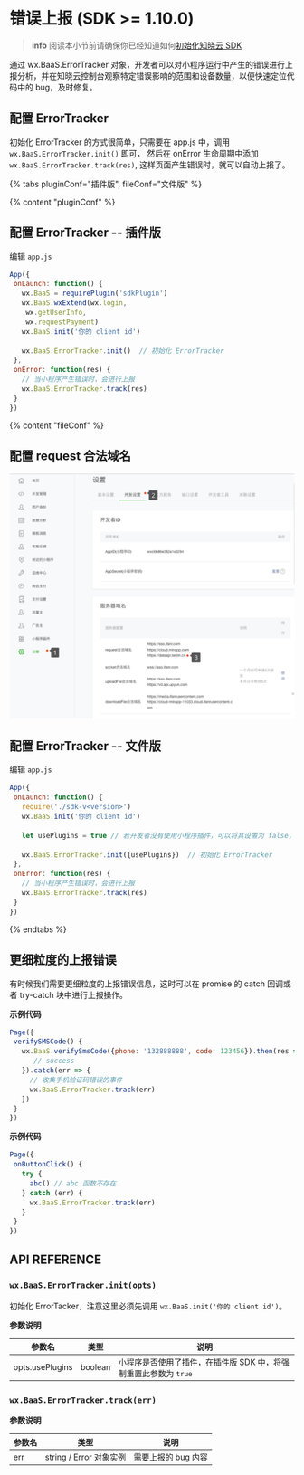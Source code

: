 # 错误上报 (SDK >= 1.10.0)

> **info**
> 阅读本小节前请确保你已经知道如何[初始化知晓云 SDK](/newbies/README.md)

通过 wx.BaaS.ErrorTracker 对象，开发者可以对小程序运行中产生的错误进行上报分析，并在知晓云控制台观察特定错误影响的范围和设备数量，以便快速定位代码中的 bug，及时修复。

## 配置 ErrorTracker

初始化 ErrorTracker 的方式很简单，只需要在 app.js 中，调用 `wx.BaaS.ErrorTracker.init()` 即可，
然后在 onError 生命周期中添加 `wx.BaaS.ErrorTracker.track(res)`, 这样页面产生错误时，就可以自动上报了。

{% tabs pluginConf="插件版", fileConf="文件版" %}

{% content "pluginConf" %}

## 配置 ErrorTracker -- 插件版

编辑 `app.js`

```js
App({
 onLaunch: function() {
   wx.BaaS = requirePlugin('sdkPlugin')
   wx.BaaS.wxExtend(wx.login,
    wx.getUserInfo,
    wx.requestPayment)
   wx.BaaS.init('你的 client id')
 
   wx.BaaS.ErrorTracker.init()  // 初始化 ErrorTracker
 },
 onError: function(res) {
   // 当小程序产生错误时，会进行上报
   wx.BaaS.ErrorTracker.track(res)
 }
})
```

{% content "fileConf" %}

## 配置 request 合法域名
![](/images/dashboard/add-request-bugout-domain.png)

## 配置 ErrorTracker -- 文件版

编辑 `app.js`

```js
App({
 onLaunch: function() {
   require('./sdk-v<version>')
   wx.BaaS.init('你的 client id')
 
   let usePlugins = true // 若开发者没有使用小程序插件，可以将其设置为 false，这样即可支持其他页面自动捕获错误
 
   wx.BaaS.ErrorTracker.init({usePlugins})  // 初始化 ErrorTracker
 },
 onError: function(res) {
   // 当小程序产生错误时，会进行上报
   wx.BaaS.ErrorTracker.track(res)
 }
})
```
{% endtabs %}

## 更细粒度的上报错误

有时候我们需要更细粒度的上报错误信息，这时可以在 promise 的 catch 回调或者 try-catch 块中进行上报操作。

**示例代码**

```js
Page({
 verifySMSCode() {
   wx.BaaS.verifySmsCode({phone: '132888888', code: 123456}).then(res => {
      // success
   }).catch(err => {
     // 收集手机验证码错误的事件
     wx.BaaS.ErrorTracker.track(err)
   })
 }
})
```
**示例代码**

```js
Page({
 onButtonClick() {
   try {
     abc() // abc 函数不存在
   } catch (err) {
     wx.BaaS.ErrorTracker.track(err)
   }
 }
})
```

## API REFERENCE

### `wx.BaaS.ErrorTracker.init(opts)`
 
 初始化 ErrorTacker，注意这里必须先调用 `wx.BaaS.init('你的 client id')`。
 
 **参数说明**
 
 | 参数名   | 类型   | 说明     |
 |----------|--------|----------|
 | opts.usePlugins | boolean | 小程序是否使用了插件，在插件版 SDK 中，将强制重置此参数为 `true` |
 
 
### `wx.BaaS.ErrorTracker.track(err)`
 
 **参数说明**
  
  | 参数名   | 类型   | 说明     |
  |----------|--------|----------|
  | err | string / Error 对象实例 | 需要上报的 bug 内容 |